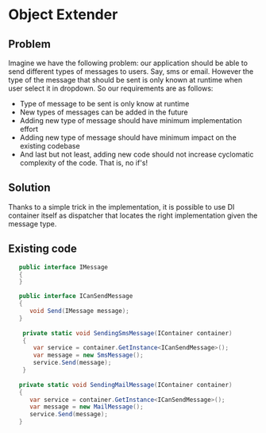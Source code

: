 # Object Extender

## Problem
Imagine we have the following problem: our application should be able to send different types of messages to users. Say, sms or email. However the type of the message that should be sent is only known at runtime when user select it in dropdown. So our requirements are as follows: 
- Type of message to be sent is only know at runtime
- New types of messages can be added in the future
- Adding new type of message should have minimum implementation effort 
- Adding new type of message should have minimum impact on the existing codebase
- And last but not least, adding new code should not increase cyclomatic complexity of the code. That is, no if's!

## Solution
Thanks to a simple trick in the implementation, it is possible to use DI container itself as dispatcher that locates the 
right implementation given the message type. 


## Existing code

```csharp
   public interface IMessage
   {
   }

   public interface ICanSendMessage
   {
      void Send(IMessage message);
   }
   
    private static void SendingSmsMessage(IContainer container)
    {
       var service = container.GetInstance<ICanSendMessage>();
       var message = new SmsMessage();
       service.Send(message);
    }
    
   private static void SendingMailMessage(IContainer container)
   {
      var service = container.GetInstance<ICanSendMessage>();
      var message = new MailMessage();
      service.Send(message);
   }
```


